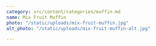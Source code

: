 ```yaml
---
category: src/content/categories/muffin.md
name: Mix Fruit Muffin
photo: "/static/uploads/mix-fruit-muffin.jpg"
alt_photo: "/static/uploads/mix-fruit-muffin-alt.jpg"

---
```

